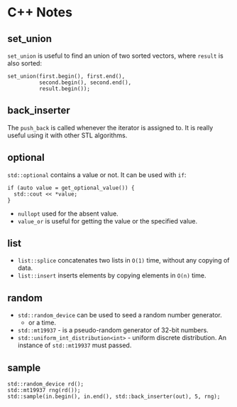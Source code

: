 # C++ Notes

## set_union 
`set_union` is useful to find an union of two sorted vectors, where `result` is also sorted:

```
set_union(first.begin(), first.end(), 
          second.begin(), second.end(), 
          result.begin());
```

## back_inserter
The `push_back` is called whenever the iterator is assigned to. It is really useful using it with other STL algorithms.

## optional
`std::optional` contains a value or not.  It can be used with `if`:

```
if (auto value = get_optional_value()) {
  std::cout << *value;
}
```

- `nullopt` used for the absent value.
- `value_or` is useful for getting the value or the specified value.

## list
- `list::splice` concatenates two lists in `O(1)` time, without any copying of data.
- `list::insert` inserts elements by copying elements in `O(n)` time.

## random
- `std::random_device` can be used to seed a random number generator.
   - or a time.
- `std::mt19937` - is a pseudo-random generator of 32-bit numbers.
- `std::uniform_int_distribution<int>` - uniform discrete distribution. An instance of `std::mt19937` must passed.

## sample
```
std::random_device rd();
std::mt19937 rng(rd());
std::sample(in.begin(), in.end(), std::back_inserter(out), 5, rng);
```
